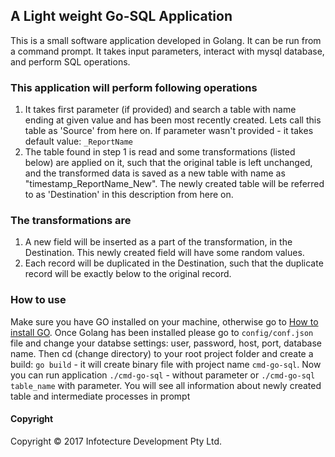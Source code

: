 ## A Light weight Go-SQL Application
This is a small software application developed in Golang. It can be run from a command prompt. It takes input parameters, interact with mysql database, and perform SQL operations.

### This application will perform following operations
1. It takes first parameter (if provided) and search a table with name ending at given value and has been most recently created. Lets call this table as 'Source' from here on. If parameter wasn't provided - it takes default value: `_ReportName`
2. The table found in step 1 is read and some transformations (listed below) are applied on it, such that the original table is left unchanged, and the transformed data is saved as a new table with name as "timestamp_ReportName_New". The newly created table will be referred to as 'Destination' in this description from here on.

### The transformations are
1. A new field will be inserted as a part of the transformation, in the Destination. This newly created field will have some random values.
2. Each record will be duplicated in the Destination, such that the duplicate record will be exactly below to the original record.

### How to use
Make sure you have GO installed on your machine, otherwise go to [How to install GO](https://golang.org/doc/install). Once Golang has been installed please go to `config/conf.json` file and change your databse settings: user, password, host, port, database name. Then cd (change directory) to your root project folder and create a build: `go build` - it will create binary file with project name `cmd-go-sql`.
Now you can run application
`./cmd-go-sql` - without parameter
or
`./cmd-go-sql table_name` with parameter.
You will see all information about newly created table and intermediate processes in prompt

#### Copyright
Copyright © 2017 Infotecture Development Pty Ltd.
